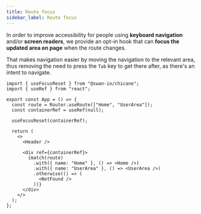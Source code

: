 ```yaml
---
title: Route focus
sidebar_label: Route focus
---
```


In order to improve accessibility for people using **keyboard navigation** and/or **screen readers**, we provide an opt-in hook that can **focus the updated area on page** when the route changes.

That makes navigation easier by moving the navigation to the relevant area, thus removing the need to press the `Tab` key to get there after, as there's an intent to navigate.

```tsx {8}
import { useFocusReset } from "@swan-io/chicane";
import { useRef } from "react";

export const App = () => {
  const route = Router.useRoute(["Home", "UserArea"]);
  const containerRef = useRef(null);

  useFocusReset(containerRef);

  return (
    <>
      <Header />

      <div ref={containerRef}>
        {match(route)
          .with({ name: "Home" }, () => <Home />)
          .with({ name: "UserArea" }, () => <UserArea />)
          .otherwise(() => (
            <NotFound />
          ))}
      </div>
    </>
  );
};
```
